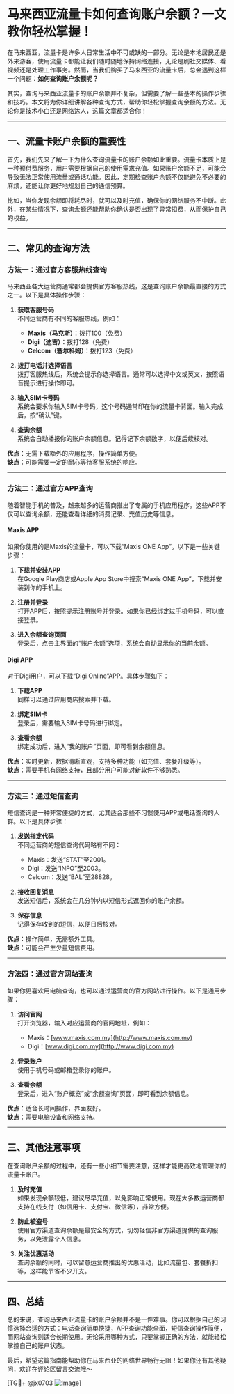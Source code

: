 # 马来西亚流量卡如何查询账户余额？一文教你轻松掌握！

在马来西亚，流量卡是许多人日常生活中不可或缺的一部分。无论是本地居民还是外来游客，使用流量卡都能让我们随时随地保持网络连接，无论是刷社交媒体、看视频还是处理工作事务。然而，当我们购买了马来西亚的流量卡后，总会遇到这样一个问题：**如何查询账户余额呢？**

其实，查询马来西亚流量卡的账户余额并不复杂，但需要了解一些基本的操作步骤和技巧。本文将为你详细讲解各种查询方式，帮助你轻松掌握查询余额的方法。无论你是技术小白还是网络达人，这篇文章都适合你！

---

## 一、流量卡账户余额的重要性

首先，我们先来了解一下为什么查询流量卡的账户余额如此重要。流量卡本质上是一种预付费服务，用户需要根据自己的使用需求充值。如果账户余额不足，可能会导致无法正常使用流量或通话功能。因此，定期检查账户余额不仅能避免不必要的麻烦，还能让你更好地规划自己的通信预算。

比如，当你发现余额即将耗尽时，就可以及时充值，确保你的网络服务不中断。此外，在某些情况下，查询余额还能帮助你确认是否出现了异常扣费，从而保护自己的权益。

---

## 二、常见的查询方法

### 方法一：通过官方客服热线查询

马来西亚各大运营商通常都会提供官方客服热线，这是查询账户余额最直接的方式之一。以下是具体操作步骤：

1. **获取客服号码**  
   不同运营商有不同的客服热线，例如：
   - **Maxis（马克斯）**：拨打100（免费）
   - **Digi（迪吉）**：拨打128（免费）
   - **Celcom（塞尔科姆）**：拨打123（免费）

2. **拨打电话并选择语言**  
   拨打客服热线后，系统会提示你选择语言。通常可以选择中文或英文，按照语音提示进行操作即可。

3. **输入SIM卡号码**  
   系统会要求你输入SIM卡号码，这个号码通常印在你的流量卡背面。输入完成后，按“确认”键。

4. **查询余额**  
   系统会自动播报你的账户余额信息。记得记下余额数字，以便后续核对。

**优点**：无需下载额外的应用程序，操作简单方便。  
**缺点**：可能需要一定的耐心等待客服系统的响应。

---

### 方法二：通过官方APP查询

随着智能手机的普及，越来越多的运营商推出了专属的手机应用程序。这些APP不仅可以查询余额，还能查看详细的消费记录、充值历史等信息。

#### Maxis APP
如果你使用的是Maxis的流量卡，可以下载“Maxis ONE App”。以下是一些关键步骤：

1. **下载并安装APP**  
   在Google Play商店或Apple App Store中搜索“Maxis ONE App”，下载并安装到你的手机上。

2. **注册并登录**  
   打开APP后，按照提示注册账号并登录。如果你已经绑定过手机号码，可以直接登录。

3. **进入余额查询页面**  
   登录后，点击主界面的“账户余额”选项，系统会自动显示你的当前余额。

#### Digi APP
对于Digi用户，可以下载“Digi Online”APP。具体步骤如下：

1. **下载APP**  
   同样可以通过应用商店搜索并下载。

2. **绑定SIM卡**  
   登录后，需要输入SIM卡号码进行绑定。

3. **查看余额**  
   绑定成功后，进入“我的账户”页面，即可看到余额信息。

**优点**：实时更新，数据清晰直观，支持多种功能（如充值、套餐升级等）。  
**缺点**：需要手机有网络支持，且部分用户可能对新软件不够熟悉。

---

### 方法三：通过短信查询

短信查询是一种非常便捷的方式，尤其适合那些不习惯使用APP或电话查询的人群。以下是具体步骤：

1. **发送指定代码**  
   不同运营商的短信查询代码略有不同：
   - Maxis：发送“STAT”至2001。
   - Digi：发送“INFO”至2003。
   - Celcom：发送“BAL”至28828。

2. **接收回复消息**  
   发送短信后，系统会在几分钟内以短信形式返回你的账户余额。

3. **保存信息**  
   记得保存收到的短信，以便日后核对。

**优点**：操作简单，无需额外工具。  
**缺点**：可能会产生少量短信费用。

---

### 方法四：通过官方网站查询

如果你更喜欢用电脑查询，也可以通过运营商的官方网站进行操作。以下是通用步骤：

1. **访问官网**  
   打开浏览器，输入对应运营商的官网地址，例如：
   - Maxis：[www.maxis.com.my](http://www.maxis.com.my)
   - Digi：[www.digi.com.my](http://www.digi.com.my)

2. **登录账户**  
   使用手机号码或邮箱登录你的账户。

3. **查看余额**  
   登录后，进入“账户概览”或“余额查询”页面，即可看到余额信息。

**优点**：适合长时间操作，界面友好。  
**缺点**：需要电脑设备和网络支持。

---

## 三、其他注意事项

在查询账户余额的过程中，还有一些小细节需要注意，这样才能更高效地管理你的流量卡账户。

1. **及时充值**  
   如果发现余额较低，建议尽早充值，以免影响正常使用。现在大多数运营商都支持在线支付（如信用卡、支付宝、微信等），非常方便。

2. **防止被盗号**  
   使用官方渠道查询余额是最安全的方式，切勿轻信非官方渠道提供的查询服务，以免泄露个人信息。

3. **关注优惠活动**  
   查询余额的同时，可以留意运营商推出的优惠活动，比如流量包、套餐折扣等，这样能节省不少开支。

---

## 四、总结

总的来说，查询马来西亚流量卡的账户余额并不是一件难事。你可以根据自己的习惯选择合适的方式：电话查询简单快捷，APP查询功能全面，短信查询操作简便，而网站查询则适合长期使用。无论采用哪种方式，只要掌握正确的方法，就能轻松掌控自己的账户状态。

最后，希望这篇指南能帮助你在马来西亚的网络世界畅行无阻！如果你还有其他疑问，欢迎在评论区留言交流哦～  

[TG💪+ @jx0703 ![Image](https://github.com/user-attachments/assets/dbca1d08-cadb-493c-b0ec-ad6f7a83f270)]